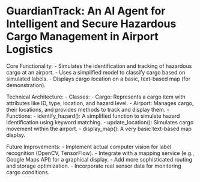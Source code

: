 # GuardianTrack: An AI Agent for Intelligent and Secure Hazardous Cargo Management in Airport Logistics

Core Functionality:
    -   Simulates the identification and tracking of hazardous cargo at an airport.
    -   Uses a simplified model to classify cargo based on simulated labels.
    -   Displays cargo location on a basic, text-based map (for demonstration).

Technical Architecture:
    -   Classes:
        -   Cargo: Represents a cargo item with attributes like ID, type, location, and hazard level.
        -   Airport: Manages cargo, their locations, and provides methods to track and display them.
    -   Functions:
        -   identify_hazard(): A simplified function to simulate hazard identification using keyword matching.
        -   update_location(): Simulates cargo movement within the airport.
        -   display_map(): A very basic text-based map display.

Future Improvements:
    -   Implement actual computer vision for label recognition (OpenCV, TensorFlow).
    -   Integrate with a mapping service (e.g., Google Maps API) for a graphical display.
    -   Add more sophisticated routing and storage optimization.
    -   Incorporate real sensor data for monitoring cargo conditions.
